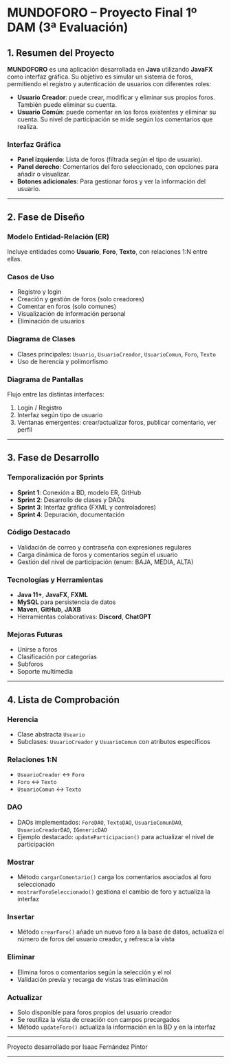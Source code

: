 # MUNDOFORO – Proyecto Final 1º DAM (3ª Evaluación)


## 1. Resumen del Proyecto

**MUNDOFORO** es una aplicación desarrollada en **Java** utilizando **JavaFX** como interfaz gráfica. Su objetivo es simular un sistema de foros, permitiendo el registro y autenticación de usuarios con diferentes roles:

- **Usuario Creador**: puede crear, modificar y eliminar sus propios foros. También puede eliminar su cuenta.
- **Usuario Común**: puede comentar en los foros existentes y eliminar su cuenta. Su nivel de participación se mide según los comentarios que realiza.

### Interfaz Gráfica

- **Panel izquierdo**: Lista de foros (filtrada según el tipo de usuario).
- **Panel derecho**: Comentarios del foro seleccionado, con opciones para añadir o visualizar.
- **Botones adicionales**: Para gestionar foros y ver la información del usuario.

---

## 2. Fase de Diseño

### Modelo Entidad-Relación (ER)
Incluye entidades como **Usuario**, **Foro**, **Texto**, con relaciones 1:N entre ellas.

###  Casos de Uso
- Registro y login
- Creación y gestión de foros (solo creadores)
- Comentar en foros (solo comunes)
- Visualización de información personal
- Eliminación de usuarios

###  Diagrama de Clases
- Clases principales: `Usuario`, `UsuarioCreador`, `UsuarioComun`, `Foro`, `Texto`
- Uso de herencia y polimorfismo

### Diagrama de Pantallas
Flujo entre las distintas interfaces:
1. Login / Registro
2. Interfaz según tipo de usuario
3. Ventanas emergentes: crear/actualizar foros, publicar comentario, ver perfil

---

## 3. Fase de Desarrollo

###  Temporalización por Sprints
- **Sprint 1**: Conexión a BD, modelo ER, GitHub
- **Sprint 2**: Desarrollo de clases y DAOs
- **Sprint 3**: Interfaz gráfica (FXML y controladores)
- **Sprint 4**: Depuración, documentación

###  Código Destacado
- Validación de correo y contraseña con expresiones regulares
- Carga dinámica de foros y comentarios según el usuario
- Gestión del nivel de participación (enum: BAJA, MEDIA, ALTA)

### Tecnologías y Herramientas
- **Java 11+**, **JavaFX**, **FXML**
- **MySQL** para persistencia de datos
- **Maven**, **GitHub**, **JAXB**
- Herramientas colaborativas: **Discord**, **ChatGPT**

### Mejoras Futuras
- Unirse a foros
- Clasificación por categorías
- Subforos
- Soporte multimedia

---

## 4. Lista de Comprobación

### Herencia
- Clase abstracta `Usuario`
- Subclases: `UsuarioCreador` y `UsuarioComun` con atributos específicos

### Relaciones 1:N
- `UsuarioCreador` ↔ `Foro`
- `Foro` ↔ `Texto`
- `UsuarioComun` ↔ `Texto`

### DAO
- DAOs implementados: `ForoDAO`, `TextoDAO`, `UsuarioComunDAO`, `UsuarioCreadorDAO`, `IGenericDAO`
- Ejemplo destacado: `updateParticipacion()` para actualizar el nivel de participación

### Mostrar
- Método `cargarComentario()` carga los comentarios asociados al foro seleccionado
- `mostrarForoSeleccionado()` gestiona el cambio de foro y actualiza la interfaz

### Insertar
- Método `crearForo()` añade un nuevo foro a la base de datos, actualiza el número de foros del usuario creador, y refresca la vista

### Eliminar
- Elimina foros o comentarios según la selección y el rol
- Validación previa y recarga de vistas tras eliminación

### Actualizar
- Solo disponible para foros propios del usuario creador
- Se reutiliza la vista de creación con campos precargados
- Método `updateForo()` actualiza la información en la BD y en la interfaz

---
Proyecto desarrollado por Isaac Fernández Pintor 

---

